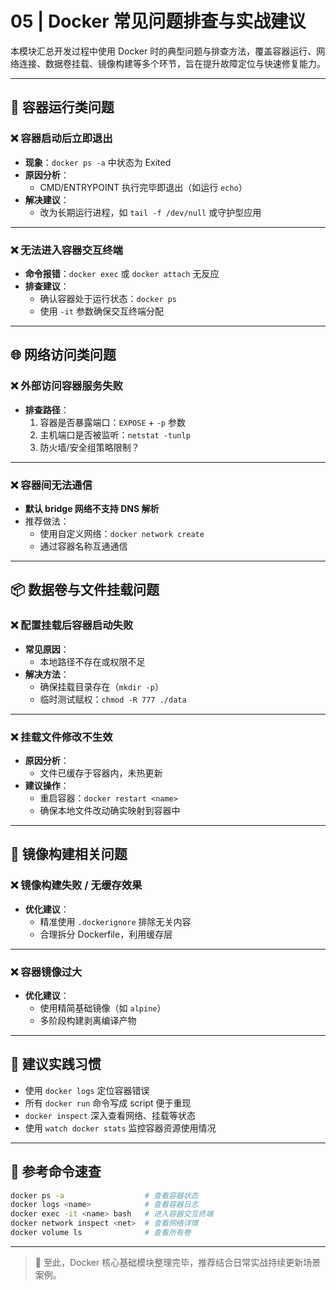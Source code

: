 # 05 | Docker 常见问题排查与实战建议

本模块汇总开发过程中使用 Docker 时的典型问题与排查方法，覆盖容器运行、网络连接、数据卷挂载、镜像构建等多个环节，旨在提升故障定位与快速修复能力。

---

## 🧱 容器运行类问题

### ❌ 容器启动后立即退出

- **现象**：`docker ps -a` 中状态为 Exited
- **原因分析**：
  - CMD/ENTRYPOINT 执行完毕即退出（如运行 `echo`）
- **解决建议**：
  - 改为长期运行进程，如 `tail -f /dev/null` 或守护型应用

---

### ❌ 无法进入容器交互终端

- **命令报错**：`docker exec` 或 `docker attach` 无反应
- **排查建议**：
  - 确认容器处于运行状态：`docker ps`
  - 使用 `-it` 参数确保交互终端分配

---

## 🌐 网络访问类问题

### ❌ 外部访问容器服务失败

- **排查路径**：
  1. 容器是否暴露端口：`EXPOSE` + `-p` 参数
  2. 主机端口是否被监听：`netstat -tunlp`
  3. 防火墙/安全组策略限制？

---

### ❌ 容器间无法通信

- **默认 bridge 网络不支持 DNS 解析**
- 推荐做法：
  - 使用自定义网络：`docker network create`
  - 通过容器名称互通通信

---

## 📦 数据卷与文件挂载问题

### ❌ 配置挂载后容器启动失败

- **常见原因**：
  - 本地路径不存在或权限不足
- **解决方法**：
  - 确保挂载目录存在（`mkdir -p`）
  - 临时测试赋权：`chmod -R 777 ./data`

---

### ❌ 挂载文件修改不生效

- **原因分析**：
  - 文件已缓存于容器内，未热更新
- **建议操作**：
  - 重启容器：`docker restart <name>`
  - 确保本地文件改动确实映射到容器中

---

## 🔨 镜像构建相关问题

### ❌ 镜像构建失败 / 无缓存效果

- **优化建议**：
  - 精准使用 `.dockerignore` 排除无关内容
  - 合理拆分 Dockerfile，利用缓存层

---

### ❌ 容器镜像过大

- **优化建议**：
  - 使用精简基础镜像（如 `alpine`）
  - 多阶段构建剥离编译产物

---

## 🧠 建议实践习惯

- 使用 `docker logs` 定位容器错误
- 所有 `docker run` 命令写成 script 便于重现
- `docker inspect` 深入查看网络、挂载等状态
- 使用 `watch docker stats` 监控容器资源使用情况

---

## 📘 参考命令速查

```bash
docker ps -a                  # 查看容器状态
docker logs <name>            # 查看容器日志
docker exec -it <name> bash   # 进入容器交互终端
docker network inspect <net>  # 查看网络详情
docker volume ls              # 查看所有卷
```

---

> 📁 至此，Docker 核心基础模块整理完毕，推荐结合日常实战持续更新场景案例。
